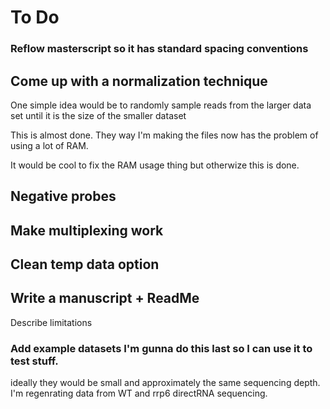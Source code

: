 # To Do

### Reflow masterscript so it has standard spacing conventions

## Come up with a normalization technique

One simple idea would be to randomly sample reads from the larger data set until it is the size of the smaller dataset

This is almost done. They way I'm making the files now has the problem of using a lot of RAM.

It would be cool to fix the RAM usage thing but otherwize this is done. 

## Negative probes 

## Make multiplexing work

## Clean temp data option

## Write a manuscript + ReadMe

Describe limitations

### Add example datasets I'm gunna do this last so I can use it to test stuff.

ideally they would be small and approximately the same sequencing depth.
I'm regenrating data from WT and rrp6 directRNA sequencing. 
